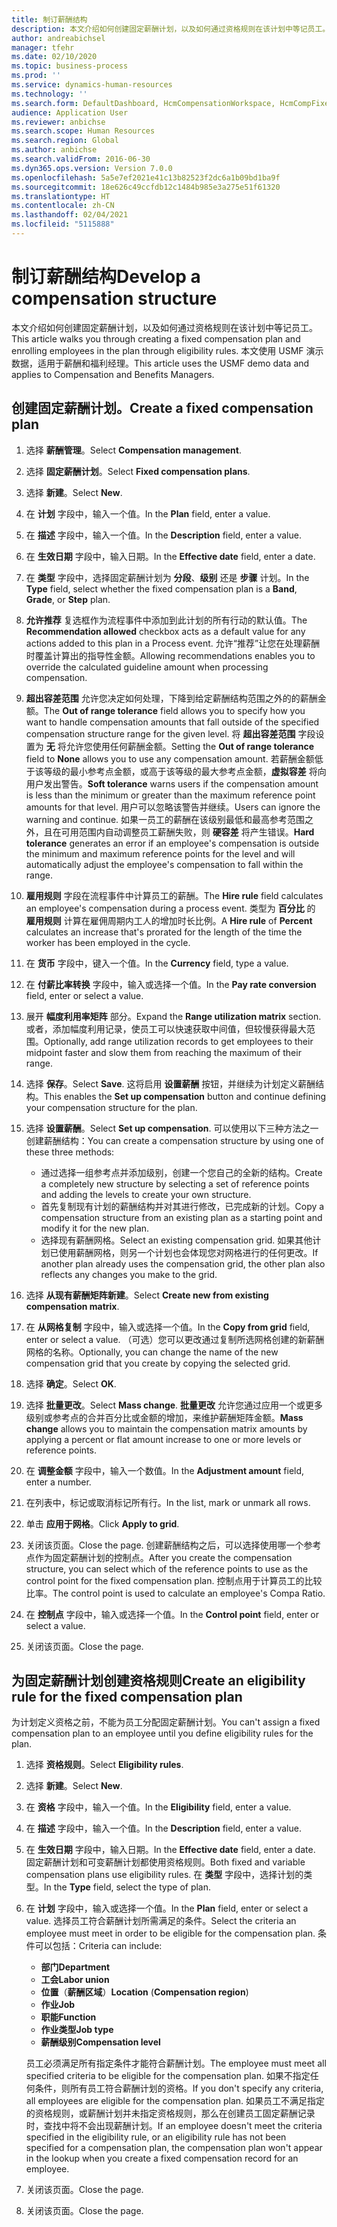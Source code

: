 ```yaml
---
title: 制订薪酬结构
description: 本文介绍如何创建固定薪酬计划，以及如何通过资格规则在该计划中等记员工。
author: andreabichsel
manager: tfehr
ms.date: 02/10/2020
ms.topic: business-process
ms.prod: ''
ms.service: dynamics-human-resources
ms.technology: ''
ms.search.form: DefaultDashboard, HcmCompensationWorkspace, HcmCompFixedPlansPart, HRMCompFixedPlanTable, HRMCompCreateGridDialog, HRCCompGridView, HRMCompEligibility,  HRCCompGrid
audience: Application User
ms.reviewer: anbichse
ms.search.scope: Human Resources
ms.search.region: Global
ms.author: anbichse
ms.search.validFrom: 2016-06-30
ms.dyn365.ops.version: Version 7.0.0
ms.openlocfilehash: 5a5e7ef2021e41c13b82523f2dc6a1b09bd1ba9f
ms.sourcegitcommit: 18e626c49ccfdb12c1484b985e3a275e51f61320
ms.translationtype: HT
ms.contentlocale: zh-CN
ms.lasthandoff: 02/04/2021
ms.locfileid: "5115888"
---
```

# <a name="develop-a-compensation-structure"></a><span data-ttu-id="8a45f-103">制订薪酬结构</span><span class="sxs-lookup"><span data-stu-id="8a45f-103">Develop a compensation structure</span></span>

<span data-ttu-id="8a45f-104">本文介绍如何创建固定薪酬计划，以及如何通过资格规则在该计划中等记员工。</span><span class="sxs-lookup"><span data-stu-id="8a45f-104">This article walks you through creating a fixed compensation plan and enrolling employees in the plan through eligibility rules.</span></span> <span data-ttu-id="8a45f-105">本文使用 USMF 演示数据，适用于薪酬和福利经理。</span><span class="sxs-lookup"><span data-stu-id="8a45f-105">This article uses the USMF demo data and applies to Compensation and Benefits Managers.</span></span>

## <a name="create-a-fixed-compensation-plan"></a><span data-ttu-id="8a45f-106">创建固定薪酬计划。</span><span class="sxs-lookup"><span data-stu-id="8a45f-106">Create a fixed compensation plan</span></span>

1. <span data-ttu-id="8a45f-107">选择 **薪酬管理**。</span><span class="sxs-lookup"><span data-stu-id="8a45f-107">Select **Compensation management**.</span></span>

2. <span data-ttu-id="8a45f-108">选择 **固定薪酬计划**。</span><span class="sxs-lookup"><span data-stu-id="8a45f-108">Select **Fixed compensation plans**.</span></span>

3. <span data-ttu-id="8a45f-109">选择 **新建**。</span><span class="sxs-lookup"><span data-stu-id="8a45f-109">Select **New**.</span></span>

4. <span data-ttu-id="8a45f-110">在 **计划** 字段中，输入一个值。</span><span class="sxs-lookup"><span data-stu-id="8a45f-110">In the **Plan** field, enter a value.</span></span>

5. <span data-ttu-id="8a45f-111">在 **描述** 字段中，输入一个值。</span><span class="sxs-lookup"><span data-stu-id="8a45f-111">In the **Description** field, enter a value.</span></span>

6. <span data-ttu-id="8a45f-112">在 **生效日期** 字段中，输入日期。</span><span class="sxs-lookup"><span data-stu-id="8a45f-112">In the **Effective date** field, enter a date.</span></span>

7. <span data-ttu-id="8a45f-113">在 **类型** 字段中，选择固定薪酬计划为 **分段**、**级别** 还是 **步骤** 计划。</span><span class="sxs-lookup"><span data-stu-id="8a45f-113">In the **Type** field, select whether the fixed compensation plan is a **Band**, **Grade**, or **Step** plan.</span></span>

8. <span data-ttu-id="8a45f-114">**允许推荐** 复选框作为流程事件中添加到此计划的所有行动的默认值。</span><span class="sxs-lookup"><span data-stu-id="8a45f-114">The **Recommendation allowed** checkbox acts as a default value for any actions added to this plan in a Process event.</span></span> <span data-ttu-id="8a45f-115">允许“推荐”让您在处理薪酬时覆盖计算出的指导性金额。</span><span class="sxs-lookup"><span data-stu-id="8a45f-115">Allowing recommendations enables you to override the calculated guideline amount when processing compensation.</span></span>

9. <span data-ttu-id="8a45f-116">**超出容差范围** 允许您决定如何处理，下降到给定薪酬结构范围之外的的薪酬金额。</span><span class="sxs-lookup"><span data-stu-id="8a45f-116">The **Out of range tolerance** field allows you to specify how you want to handle compensation amounts that fall outside of the specified compensation structure range for the given level.</span></span> <span data-ttu-id="8a45f-117">将 **超出容差范围** 字段设置为 **无** 将允许您使用任何薪酬金额。</span><span class="sxs-lookup"><span data-stu-id="8a45f-117">Setting the **Out of range tolerance** field to **None** allows you to use any compensation amount.</span></span> <span data-ttu-id="8a45f-118">若薪酬金额低于该等级的最小参考点金额，或高于该等级的最大参考点金额，**虚拟容差** 将向用户发出警告。</span><span class="sxs-lookup"><span data-stu-id="8a45f-118">**Soft tolerance** warns users if the compensation amount is less than the minimum or greater than the maximum reference point amounts for that level.</span></span> <span data-ttu-id="8a45f-119">用户可以忽略该警告并继续。</span><span class="sxs-lookup"><span data-stu-id="8a45f-119">Users can ignore the warning and continue.</span></span> <span data-ttu-id="8a45f-120">如果一员工的薪酬在该级别最低和最高参考范围之外，且在可用范围内自动调整员工薪酬失败，则 **硬容差** 将产生错误。</span><span class="sxs-lookup"><span data-stu-id="8a45f-120">**Hard tolerance** generates an error if an employee's compensation is outside the minimum and maximum reference points for the level and will automatically adjust the employee's compensation to fall within the range.</span></span>

10. <span data-ttu-id="8a45f-121">**雇用规则** 字段在流程事件中计算员工的薪酬。</span><span class="sxs-lookup"><span data-stu-id="8a45f-121">The **Hire rule** field calculates an employee's compensation during a process event.</span></span> <span data-ttu-id="8a45f-122">类型为 **百分比** 的 **雇用规则** 计算在雇佣周期内工人的增加时长比例。</span><span class="sxs-lookup"><span data-stu-id="8a45f-122">A **Hire rule** of **Percent** calculates an increase that's prorated for the length of the time the worker has been employed in the cycle.</span></span>

11. <span data-ttu-id="8a45f-123">在 **货币** 字段中，键入一个值。</span><span class="sxs-lookup"><span data-stu-id="8a45f-123">In the **Currency** field, type a value.</span></span>

12. <span data-ttu-id="8a45f-124">在 **付薪比率转换** 字段中，输入或选择一个值。</span><span class="sxs-lookup"><span data-stu-id="8a45f-124">In the **Pay rate conversion** field, enter or select a value.</span></span>

13. <span data-ttu-id="8a45f-125">展开 **幅度利用率矩阵** 部分。</span><span class="sxs-lookup"><span data-stu-id="8a45f-125">Expand the **Range utilization matrix** section.</span></span> <span data-ttu-id="8a45f-126">或者，添加幅度利用记录，使员工可以快速获取中间值，但较慢获得最大范围。</span><span class="sxs-lookup"><span data-stu-id="8a45f-126">Optionally, add range utilization records to get employees to their midpoint faster and slow them from reaching the maximum of their range.</span></span>

14. <span data-ttu-id="8a45f-127">选择 **保存**。</span><span class="sxs-lookup"><span data-stu-id="8a45f-127">Select **Save**.</span></span> <span data-ttu-id="8a45f-128">这将启用 **设置薪酬** 按钮，并继续为计划定义薪酬结构。</span><span class="sxs-lookup"><span data-stu-id="8a45f-128">This enables the **Set up compensation** button and continue defining your compensation structure for the plan.</span></span>

15. <span data-ttu-id="8a45f-129">选择 **设置薪酬**。</span><span class="sxs-lookup"><span data-stu-id="8a45f-129">Select **Set up compensation**.</span></span> <span data-ttu-id="8a45f-130">可以使用以下三种方法之一创建薪酬结构：</span><span class="sxs-lookup"><span data-stu-id="8a45f-130">You can create a compensation structure by using one of these three methods:</span></span>

    - <span data-ttu-id="8a45f-131">通过选择一组参考点并添加级别，创建一个您自己的全新的结构。</span><span class="sxs-lookup"><span data-stu-id="8a45f-131">Create a completely new structure by selecting a set of reference points and adding the levels to create your own structure.</span></span>
    - <span data-ttu-id="8a45f-132">首先复制现有计划的薪酬结构并对其进行修改，已完成新的计划。</span><span class="sxs-lookup"><span data-stu-id="8a45f-132">Copy a compensation structure from an existing plan as a starting point and modify it for the new plan.</span></span>
    - <span data-ttu-id="8a45f-133">选择现有薪酬网格。</span><span class="sxs-lookup"><span data-stu-id="8a45f-133">Select an existing compensation grid.</span></span> <span data-ttu-id="8a45f-134">如果其他计划已使用薪酬网格，则另一个计划也会体现您对网格进行的任何更改。</span><span class="sxs-lookup"><span data-stu-id="8a45f-134">If another plan already uses the compensation grid, the other plan also reflects any changes you make to the grid.</span></span>

16. <span data-ttu-id="8a45f-135">选择 **从现有薪酬矩阵新建**。</span><span class="sxs-lookup"><span data-stu-id="8a45f-135">Select **Create new from existing compensation matrix**.</span></span>

17. <span data-ttu-id="8a45f-136">在 **从网格复制** 字段中，输入或选择一个值。</span><span class="sxs-lookup"><span data-stu-id="8a45f-136">In the **Copy from grid** field, enter or select a value.</span></span> <span data-ttu-id="8a45f-137">（可选）您可以更改通过复制所选网格创建的新薪酬网格的名称。</span><span class="sxs-lookup"><span data-stu-id="8a45f-137">Optionally, you can change the name of the new compensation grid that you create by copying the selected grid.</span></span>

18. <span data-ttu-id="8a45f-138">选择 **确定**。</span><span class="sxs-lookup"><span data-stu-id="8a45f-138">Select **OK**.</span></span>

19. <span data-ttu-id="8a45f-139">选择 **批量更改**。</span><span class="sxs-lookup"><span data-stu-id="8a45f-139">Select **Mass change**.</span></span> <span data-ttu-id="8a45f-140">**批量更改** 允许您通过应用一个或更多级别或参考点的合并百分比或金额的增加，来维护薪酬矩阵金额。</span><span class="sxs-lookup"><span data-stu-id="8a45f-140">**Mass change** allows you to maintain the compensation matrix amounts by applying a percent or flat amount increase to one or more levels or reference points.</span></span>

20. <span data-ttu-id="8a45f-141">在 **调整金额** 字段中，输入一个数值。</span><span class="sxs-lookup"><span data-stu-id="8a45f-141">In the **Adjustment amount** field, enter a number.</span></span>

21. <span data-ttu-id="8a45f-142">在列表中，标记或取消标记所有行。</span><span class="sxs-lookup"><span data-stu-id="8a45f-142">In the list, mark or unmark all rows.</span></span>

22. <span data-ttu-id="8a45f-143">单击 **应用于网格**。</span><span class="sxs-lookup"><span data-stu-id="8a45f-143">Click **Apply to grid**.</span></span>

23. <span data-ttu-id="8a45f-144">关闭该页面。</span><span class="sxs-lookup"><span data-stu-id="8a45f-144">Close the page.</span></span> <span data-ttu-id="8a45f-145">创建薪酬结构之后，可以选择使用哪一个参考点作为固定薪酬计划的控制点。</span><span class="sxs-lookup"><span data-stu-id="8a45f-145">After you create the compensation structure, you can select which of the reference points to use as the control point for the fixed compensation plan.</span></span> <span data-ttu-id="8a45f-146">控制点用于计算员工的比较比率。</span><span class="sxs-lookup"><span data-stu-id="8a45f-146">The control point is used to calculate an employee's Compa Ratio.</span></span>

24. <span data-ttu-id="8a45f-147">在 **控制点** 字段中，输入或选择一个值。</span><span class="sxs-lookup"><span data-stu-id="8a45f-147">In the **Control point** field, enter or select a value.</span></span>

25. <span data-ttu-id="8a45f-148">关闭该页面。</span><span class="sxs-lookup"><span data-stu-id="8a45f-148">Close the page.</span></span>

## <a name="create-an-eligibility-rule-for-the-fixed-compensation-plan"></a><span data-ttu-id="8a45f-149">为固定薪酬计划创建资格规则</span><span class="sxs-lookup"><span data-stu-id="8a45f-149">Create an eligibility rule for the fixed compensation plan</span></span>

<span data-ttu-id="8a45f-150">为计划定义资格之前，不能为员工分配固定薪酬计划。</span><span class="sxs-lookup"><span data-stu-id="8a45f-150">You can't assign a fixed compensation plan to an employee until you define eligibility rules for the plan.</span></span>  

1. <span data-ttu-id="8a45f-151">选择 **资格规则**。</span><span class="sxs-lookup"><span data-stu-id="8a45f-151">Select **Eligibility rules**.</span></span>

2. <span data-ttu-id="8a45f-152">选择 **新建**。</span><span class="sxs-lookup"><span data-stu-id="8a45f-152">Select **New**.</span></span>

3. <span data-ttu-id="8a45f-153">在 **资格** 字段中，输入一个值。</span><span class="sxs-lookup"><span data-stu-id="8a45f-153">In the **Eligibility** field, enter a value.</span></span>

4. <span data-ttu-id="8a45f-154">在 **描述** 字段中，输入一个值。</span><span class="sxs-lookup"><span data-stu-id="8a45f-154">In the **Description** field, enter a value.</span></span>

5. <span data-ttu-id="8a45f-155">在 **生效日期** 字段中，输入日期。</span><span class="sxs-lookup"><span data-stu-id="8a45f-155">In the **Effective date** field, enter a date.</span></span> <span data-ttu-id="8a45f-156">固定薪酬计划和可变薪酬计划都使用资格规则。</span><span class="sxs-lookup"><span data-stu-id="8a45f-156">Both fixed and variable compensation plans use eligibility rules.</span></span> <span data-ttu-id="8a45f-157">在 **类型** 字段中，选择计划的类型。</span><span class="sxs-lookup"><span data-stu-id="8a45f-157">In the **Type** field, select the type of plan.</span></span>

6. <span data-ttu-id="8a45f-158">在 **计划** 字段中，输入或选择一个值。</span><span class="sxs-lookup"><span data-stu-id="8a45f-158">In the **Plan** field, enter or select a value.</span></span> <span data-ttu-id="8a45f-159">选择员工符合薪酬计划所需满足的条件。</span><span class="sxs-lookup"><span data-stu-id="8a45f-159">Select the criteria an employee must meet in order to be eligible for the compensation plan.</span></span> <span data-ttu-id="8a45f-160">条件可以包括：</span><span class="sxs-lookup"><span data-stu-id="8a45f-160">Criteria can include:</span></span>

    - <span data-ttu-id="8a45f-161">**部门**</span><span class="sxs-lookup"><span data-stu-id="8a45f-161">**Department**</span></span>
    - <span data-ttu-id="8a45f-162">**工会**</span><span class="sxs-lookup"><span data-stu-id="8a45f-162">**Labor union**</span></span>
    - <span data-ttu-id="8a45f-163">**位置**（**薪酬区域**）</span><span class="sxs-lookup"><span data-stu-id="8a45f-163">**Location** (**Compensation region**)</span></span>
    - <span data-ttu-id="8a45f-164">**作业**</span><span class="sxs-lookup"><span data-stu-id="8a45f-164">**Job**</span></span>
    - <span data-ttu-id="8a45f-165">**职能**</span><span class="sxs-lookup"><span data-stu-id="8a45f-165">**Function**</span></span>
    - <span data-ttu-id="8a45f-166">**作业类型**</span><span class="sxs-lookup"><span data-stu-id="8a45f-166">**Job type**</span></span>
    - <span data-ttu-id="8a45f-167">**薪酬级别**</span><span class="sxs-lookup"><span data-stu-id="8a45f-167">**Compensation level**</span></span>
    
    <span data-ttu-id="8a45f-168">员工必须满足所有指定条件才能符合薪酬计划。</span><span class="sxs-lookup"><span data-stu-id="8a45f-168">The employee must meet all specified criteria to be eligible for the compensation plan.</span></span> <span data-ttu-id="8a45f-169">如果不指定任何条件，则所有员工符合薪酬计划的资格。</span><span class="sxs-lookup"><span data-stu-id="8a45f-169">If you don't specify any criteria, all employees are eligible for the compensation plan.</span></span> <span data-ttu-id="8a45f-170">如果员工不满足指定的资格规则，或薪酬计划并未指定资格规则，那么在创建员工固定薪酬记录时，查找中将不会出现薪酬计划。</span><span class="sxs-lookup"><span data-stu-id="8a45f-170">If an employee doesn't meet the criteria specified in the eligibility rule, or an eligibility rule has not been specified for a compensation plan, the compensation plan won't appear in the lookup when you create a fixed compensation record for an employee.</span></span>

7. <span data-ttu-id="8a45f-171">关闭该页面。</span><span class="sxs-lookup"><span data-stu-id="8a45f-171">Close the page.</span></span>

8. <span data-ttu-id="8a45f-172">关闭该页面。</span><span class="sxs-lookup"><span data-stu-id="8a45f-172">Close the page.</span></span>

